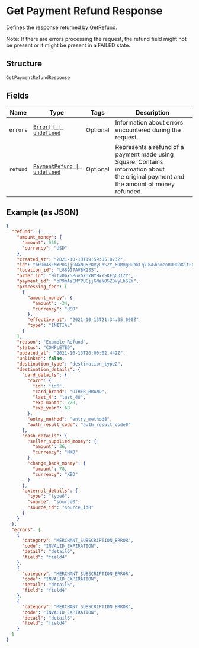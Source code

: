 <!-- Optimized: 2025-10-06 -->
<!-- RPM: 1.6.2.1.1.6.2.1_get-payment-refund-response_20251006 -->
<!-- Session: E2E RPM DNA Application -->
<!-- AOM: RND (Reggie & Dro) -->
<!-- COI: TECHNOLOGY -->
<!-- RPM: HIGH -->
<!-- ACTION: BUILD -->

# Get Payment Refund Response

Defines the response returned by [GetRefund](../../doc/api/refunds.md#get-payment-refund).

Note: If there are errors processing the request, the refund field might not be
present or it might be present in a FAILED state.

## Structure

`GetPaymentRefundResponse`

## Fields

| Name | Type | Tags | Description |
|  --- | --- | --- | --- |
| `errors` | [`Error[] \| undefined`](../../doc/models/error.md) | Optional | Information about errors encountered during the request. |
| `refund` | [`PaymentRefund \| undefined`](../../doc/models/payment-refund.md) | Optional | Represents a refund of a payment made using Square. Contains information about<br>the original payment and the amount of money refunded. |

## Example (as JSON)

```json
{
  "refund": {
    "amount_money": {
      "amount": 555,
      "currency": "USD"
    },
    "created_at": "2021-10-13T19:59:05.073Z",
    "id": "bP9mAsEMYPUGjjGNaNO5ZDVyLhSZY_69MmgHubkLqx9wGhnmenRUHOaKitE6llfZuxcWYjGxd",
    "location_id": "L88917AVBK2S5",
    "order_id": "9ltv0bx5PuvGXUYHYHxYSKEqC3IZY",
    "payment_id": "bP9mAsEMYPUGjjGNaNO5ZDVyLhSZY",
    "processing_fee": [
      {
        "amount_money": {
          "amount": -34,
          "currency": "USD"
        },
        "effective_at": "2021-10-13T21:34:35.000Z",
        "type": "INITIAL"
      }
    ],
    "reason": "Example Refund",
    "status": "COMPLETED",
    "updated_at": "2021-10-13T20:00:02.442Z",
    "unlinked": false,
    "destination_type": "destination_type2",
    "destination_details": {
      "card_details": {
        "card": {
          "id": "id6",
          "card_brand": "OTHER_BRAND",
          "last_4": "last_48",
          "exp_month": 228,
          "exp_year": 68
        },
        "entry_method": "entry_method8",
        "auth_result_code": "auth_result_code0"
      },
      "cash_details": {
        "seller_supplied_money": {
          "amount": 36,
          "currency": "MKD"
        },
        "change_back_money": {
          "amount": 78,
          "currency": "XBD"
        }
      },
      "external_details": {
        "type": "type6",
        "source": "source0",
        "source_id": "source_id8"
      }
    }
  },
  "errors": [
    {
      "category": "MERCHANT_SUBSCRIPTION_ERROR",
      "code": "INVALID_EXPIRATION",
      "detail": "detail6",
      "field": "field4"
    },
    {
      "category": "MERCHANT_SUBSCRIPTION_ERROR",
      "code": "INVALID_EXPIRATION",
      "detail": "detail6",
      "field": "field4"
    },
    {
      "category": "MERCHANT_SUBSCRIPTION_ERROR",
      "code": "INVALID_EXPIRATION",
      "detail": "detail6",
      "field": "field4"
    }
  ]
}
```

